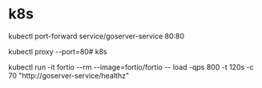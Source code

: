 # k8s

kubectl port-forward service/goserver-service 80:80
 
kubectl proxy --port=80# k8s

kubectl run -it fortio --rm --image=fortio/fortio -- load -qps 800 -t 120s -c 70 "http://goserver-service/healthz"